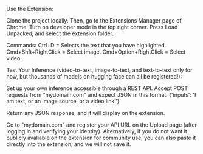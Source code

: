 Use the Extension:

Clone the project locally. Then, go to the Extensions Manager page of Chrome. Turn on developer mode in the top right corner. Press Load Unpacked, and select the extension folder.

Commands:
Ctrl+D = Selects the text that you have highlighted.
Cmd+Shft+RightClick = Select image.
Cmd+Option+RightClick = Select video.

Test Your Inference (video-to-text, image-to-text, and text-to-text only for now, but thousands of models on hugging face can all be registered!):

Set up your own inference accessible through a REST API. Accept POST requests from "mydomain.com" and expect JSON in this format:
{'inputs': 'I am text, or an image source, or a video link.'}

Return any JSON response, and it will display on the extension.

Go to "mydomain.com" and register your API URL on the Upload page (after logging in and verifying your identity). Alternatively, if you do not want it publicly avaliable on the extension for community use, you can also paste it directly into the extension, and we will not save it.
